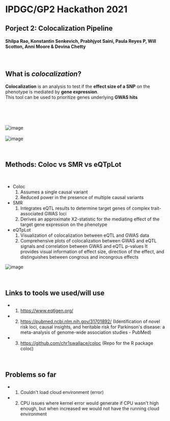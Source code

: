 # IPDGC/GP2 Hackathon 2021
## Porject 2: Colocalization Pipeline 
#### Shilpa Rao, Konstantin Senkevich, Prabhjyot Saini, Paula Reyes P, Will Scotton, Anni Moore & Devina Chetty

&nbsp;  

## What is _colocalization_?  
**Colocalization** is an analysis to test if the **effect size of a SNP** on the phenotype is mediated by **gene expression**.  
This tool can be used to prioritize genes underlying **GWAS hits**  

&nbsp;  
&nbsp;  
&nbsp;  

![image](https://user-images.githubusercontent.com/84042456/117986308-cbe19b00-b339-11eb-8f90-3f33959f0a12.png)  
&nbsp;  
![image](https://user-images.githubusercontent.com/84042456/117987145-82458000-b33a-11eb-99d4-1e3573a14276.png)  

&nbsp;
&nbsp;

## Methods: Coloc vs SMR vs eQTpLot  
&nbsp;

* Coloc  
    1. Assumes a single causal variant  
    2. Reduced power in the presence of multiple causal variants  
* SMR  
    1. Integrates eQTL results to determine target genes of complex trait-associated GWAS loci  
    2. Derives an approximate X2-statistic for the mediating effect of the target gene expression on the phenotype  
* eQTpLot
    1. Visualization of colocalization between eQTL and GWAS data  
    2. Comprehensive plots of colocalization between GWAS and eQTL signals and correlation between GWAS and eQTL p-values
    It provides visual information of effect size, direction of the effect, and distinguishes between congrous and incongrous effects

![image](https://www.biorxiv.org/content/biorxiv/early/2021/02/15/2020.08.26.268268/F1.large.jpg)

&nbsp;
&nbsp;

## Links to tools we used/will use
* 1.  https://www.eqtlgen.org/  
* 2. https://pubmed.ncbi.nlm.nih.gov/31701892/ (Identification of novel risk loci, causal insights, and heritable risk for Parkinson's disease: a meta-analysis of genome-wide association studies - PubMed)  
* 3. https://github.com/chr1swallace/coloc (Repo for the R package coloc)  

&nbsp;
&nbsp;

## Problems so far

* 1. Couldn't load cloud environment (error)
* 2. CPU issues where kernel error would generate if CPU wasn't high enough, but when increased we would not have the running cloud environment
